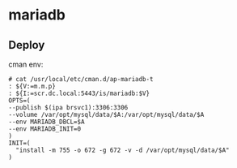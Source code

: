 mariadb
=======

Deploy
------
cman env:

    # cat /usr/local/etc/cman.d/ap-mariadb-t
    : ${V:=m.m.p}
    : ${I:=scr.dc.local:5443/is/mariadb:$V}
    OPTS=(
    --publish $(ipa brsvc1):3306:3306
    --volume /var/opt/mysql/data/$A:/var/opt/mysql/data/$A
    --env MARIADB_DBCL=$A
    --env MARIADB_INIT=0
    )
    INIT=(
      "install -m 755 -o 672 -g 672 -v -d /var/opt/mysql/data/$A"
    )
